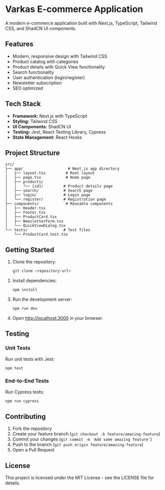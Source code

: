 # Varkas E-commerce Application

A modern e-commerce application built with Next.js, TypeScript, Tailwind CSS, and ShadCN UI components.

## Features

- Modern, responsive design with Tailwind CSS
- Product catalog with categories
- Product details with Quick View functionality
- Search functionality
- User authentication (login/register)
- Newsletter subscription
- SEO optimized

## Tech Stack

- **Framework:** Next.js with TypeScript
- **Styling:** Tailwind CSS
- **UI Components:** ShadCN UI
- **Testing:** Jest, React Testing Library, Cypress
- **State Management:** React Hooks

## Project Structure

```
src/
├── app/                    # Next.js app directory
│   ├── layout.tsx         # Root layout
│   ├── page.tsx           # Home page
│   ├── products/         
│   │   └── [id]/         # Product details page
│   ├── search/           # Search page
│   ├── login/            # Login page
│   └── register/         # Registration page
├── components/            # Reusable components
│   ├── Header.tsx
│   ├── Footer.tsx
│   ├── ProductCard.tsx
│   ├── NewsletterForm.tsx
│   └── QuickViewDialog.tsx
└── tests/                # Test files
    └── ProductCard.test.tsx
```

## Getting Started

1. Clone the repository:
   ```bash
   git clone <repository-url>
   ```

2. Install dependencies:
   ```bash
   npm install
   ```

3. Run the development server:
   ```bash
   npm run dev
   ```

4. Open [http://localhost:3000](http://localhost:3000) in your browser.

## Testing

### Unit Tests

Run unit tests with Jest:
```bash
npm test
```

### End-to-End Tests

Run Cypress tests:
```bash
npm run cypress
```

## Contributing

1. Fork the repository
2. Create your feature branch (`git checkout -b feature/amazing-feature`)
3. Commit your changes (`git commit -m 'Add some amazing feature'`)
4. Push to the branch (`git push origin feature/amazing-feature`)
5. Open a Pull Request

## License

This project is licensed under the MIT License - see the LICENSE file for details.
